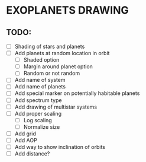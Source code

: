 # EXOPLANETS DRAWING

## TODO:
- [ ] Shading of stars and planets
- [ ] Add planets at random location in orbit
  - [ ] Shaded option
  - [ ] Margin around planet option
  - [ ] Random or not random
- [ ] Add name of system
- [ ] Add name of planets
- [ ] Add special marker on potentially habitable planets
- [ ] Add spectrum type
- [ ] Add drawing of multistar systems
- [ ] Add proper scaling
  - [ ] Log scaling
  - [ ] Normalize size
- [ ] Add grid
- [ ] Add AOP
- [ ] Add way to show inclination of orbits
- [ ] Add distance?